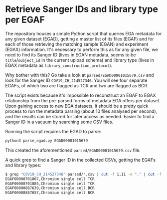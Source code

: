 # Retrieve Sanger IDs and library type per EGAF

The repository houses a simple Python script that queries EGA metadata for any given dataset (EGAD), getting a master list of its files (EGAF) and for each of those retrieving the matching sample (EGAN) and experiment (EGAX) information. It's necessary to perform this as for any given file, we need to find its Sanger ID (lives in EGAN metadata, seems to be `title`/`subject_id` in the current upload schema) and library type (lives in EGAX metadata as `library_construction_protocol`).

Why bother with this? Go take a look at `parsed/EGAD00001015679.csv` and look for the Sanger ID `COV19_CH_214527346`. You will see four separate EGAFs, of which two are flagged as TCR and two are flagged as BCR.

The script exists because it's impossible to reconstruct an EGAF to EGAX relationship from the pre-parsed forms of metadata EGA offers per dataset. Upon gaining access to new EGA datasets, it should be a pretty quick process to run the metadata parsing (about 10 files analysed per second), and the results can be stored for later access as needed. Easier to find a Sanger ID in a vacuum by searching some CSV files.

Running the script requires the EGAD to parse:

```python
python3 parse_egad.py EGAD00001015679
```

This created the aforementioned `parsed/EGAD00001015679.csv` file.

A quick grep to find a Sanger ID in the collected CSVs, getting the EGAFs and library types:

```bash
$ grep "COV19_CH_214527346" parsed/*.csv | cut -f 1,11 -d "," | cut -f 2 -d ":"
EGAF00008701867,Chromium single cell TCR
EGAF00008701885,Chromium single cell TCR
EGAF00008887639,Chromium single cell BCR
EGAF00008887657,Chromium single cell BCR
```